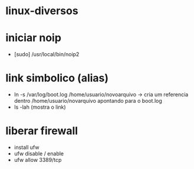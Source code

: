 # linux-diversos

# iniciar noip
- [sudo]  /usr/local/bin/noip2

# link simbolico (alias)
- ln -s /var/log/boot.log /home/usuario/novoarquivo -> cria um referencia dentro /home/usuario/novarquivo apontando para o boot.log
- ls -lah (mostra o link)

# liberar firewall
- install ufw
- ufw disable / enable
- ufw allow 3389/tcp
